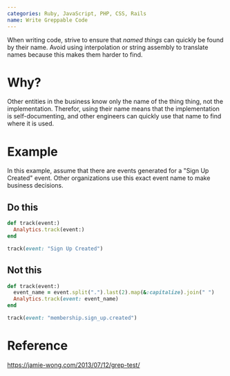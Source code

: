 ```yaml
---
categories: Ruby, JavaScript, PHP, CSS, Rails
name: Write Greppable Code
---
```


When writing code, strive to ensure that _named things_ can quickly be found by their name. Avoid using interpolation or string assembly to translate names because this makes them harder to find.

# Why?

Other entities in the business know only the name of the thing thing, not the implementation. Therefor, using their name means that the implementation is self-documenting, and other engineers can quickly use that name to find where it is used.

# Example

In this example, assume that there are events generated for a "Sign Up Created" event. Other organizations use this exact event name to make business decisions.

## Do this

```ruby
def track(event:)
  Analytics.track(event:)
end

track(event: "Sign Up Created")
```

## Not this

```ruby
def track(event:)
  event_name = event.split(".").last(2).map(&:capitalize).join(" ")
  Analytics.track(event: event_name)
end

track(event: "membership.sign_up.created")
```

# Reference

https://jamie-wong.com/2013/07/12/grep-test/
